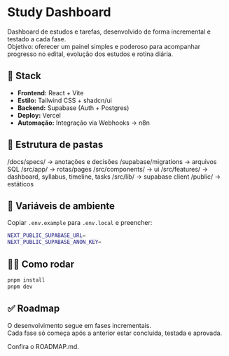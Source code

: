 # Study Dashboard

Dashboard de estudos e tarefas, desenvolvido de forma incremental e testado a cada fase.  
Objetivo: oferecer um painel simples e poderoso para acompanhar progresso no edital, evolução dos estudos e rotina diária.

## 🚀 Stack
- **Frontend:** React + Vite
- **Estilo:** Tailwind CSS + shadcn/ui
- **Backend:** Supabase (Auth + Postgres)
- **Deploy:** Vercel
- **Automação:** Integração via Webhooks → n8n

## 📂 Estrutura de pastas

/docs/specs/         -> anotações e decisões
/supabase/migrations -> arquivos SQL
/src/app/            -> rotas/pages
/src/components/     -> ui
/src/features/       -> dashboard, syllabus, timeline, tasks
/src/lib/            -> supabase client
/public/             -> estáticos

## 🔑 Variáveis de ambiente
Copiar `.env.example` para `.env.local` e preencher:
```bash
NEXT_PUBLIC_SUPABASE_URL=
NEXT_PUBLIC_SUPABASE_ANON_KEY=
```

## 🧑‍💻 Como rodar
```bash
pnpm install
pnpm dev
```

## ✅ Roadmap

O desenvolvimento segue em fases incrementais.  
Cada fase só começa após a anterior estar concluída, testada e aprovada.

Confira o ROADMAP.md.

